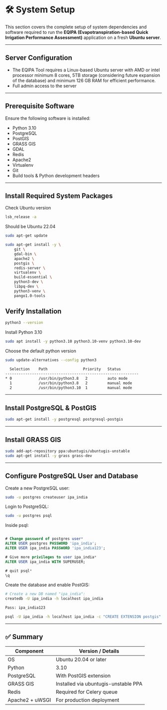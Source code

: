 # 🛠️ System Setup

This section covers the complete setup of system dependencies and software required to run the **EQIPA (Evapotranspiration-based Quick Irrigation Performance Assessment)** application on a fresh **Ubuntu server**.

---

## Server Configuration
- The EQIPA Tool requires a Linux-based Ubuntu server with AMD or intel processor
minimum 8 cores, 5TB storage (considering future expansion of the database) and
minimum 126 GB RAM for efficient performance.
-  Full admin access to the server


---

## Prerequisite Software
Ensure the following software is installed:

- Python 3.10
- PostgreSQL
- PostGIS
- GRASS GIS
- GDAL
- Redis
- Apache2
- Virtualenv
- Git
- Build tools & Python development headers

---

## Install Required System Packages



Check Ubuntu version
```bash
lsb_release -a
```
Should be Ubuntu 22.04


```bash
sudo apt-get update
```

```bash
sudo apt-get install -y \
    git \
    gdal-bin \
    apache2 \
    postgis \
    redis-server \
    virtualenv \
    build-essential \
    python3-dev \
    libpq-dev \
    python3-venv \
    pango1.0-tools
```

## Verify Installation

```bash
python3 --version
```

Install Python 3.10
```bash
sudo apt install -y python3.10 python3.10-venv python3.10-dev
```


Choose the default python version
```bash
sudo update-alternatives --config python3

  Selection    Path                Priority   Status
------------------------------------------------------------
* 0            /usr/bin/python3.8   2         auto mode
  1            /usr/bin/python3.8   2         manual mode
  2            /usr/bin/python3.10  1         manual mode

```



---

## Install PostgreSQL & PostGIS

```bash
sudo apt-get install -y postgresql postgresql-postgis
```

---

## Install GRASS GIS

```bash
sudo add-apt-repository ppa:ubuntugis/ubuntugis-unstable
sudo apt-get install -y grass grass-dev
```

---



## Configure PostgreSQL User and Database

Create a new PostgreSQL user:

```bash
sudo -u postgres createuser ipa_india
```

Login to PostgreSQL:

```bash
sudo -u postgres psql
```

Inside psql:

```sql

# Change password of postgres user*
ALTER USER postgres PASSWORD 'ipa_india';
ALTER USER ipa_india PASSWORD 'ipa_india123';

# Give more privileges to user ipa_india*
ALTER USER ipa_india WITH SUPERUSER;

# quit psql*
\q
```

Create the database and enable PostGIS:

```bash
# Create a new DB named "ipa_india":
createdb -U ipa_india -h localhost ipa_india

Pass: ipa_india123

psql -U ipa_india -h localhost ipa_india -c "CREATE EXTENSION postgis"
```

---

## ✅ Summary

| Component      | Version / Details                            |
|----------------|-----------------------------------------------|
| OS             | Ubuntu 20.04 or later                         |
| Python         | 3.10                                          |
| PostgreSQL     | With PostGIS extension                        |
| GRASS GIS      | Installed via ubuntugis-unstable PPA          |
| Redis          | Required for Celery queue                     |
| Apache2 + uWSGI| For production deployment                     |



